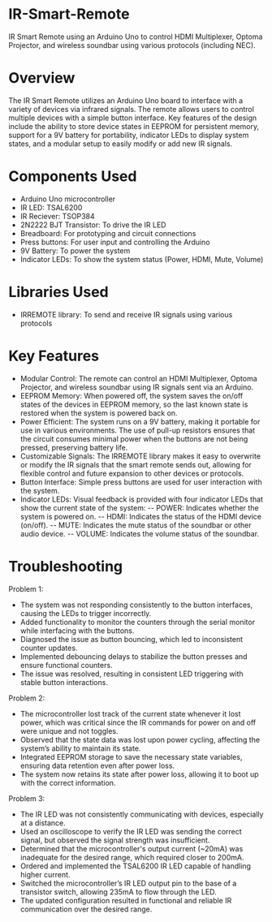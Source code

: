 # IR-Smart-Remote
IR Smart Remote using an Arduino Uno to control HDMI Multiplexer, Optoma Projector, and wireless soundbar using various protocols (including NEC).

# Overview
The IR Smart Remote utilizes an Arduino Uno board to interface with a variety of devices via infrared signals. The remote allows users to control multiple devices with a simple button interface. Key features of the design include the ability to store device states in EEPROM for persistent memory, support for a 9V battery for portability, indicator LEDs to display system states, and a modular setup to easily modify or add new IR signals.

# Components Used
- Arduino Uno microcontroller
- IR LED: TSAL6200
- IR Reciever: TSOP384
- 2N2222 BJT Transistor: To drive the IR LED
- Breadboard: For prototyping and circuit connections
- Press buttons: For user input and controlling the Arduino
- 9V Battery: To power the system
- Indicator LEDs: To show the system status (Power, HDMI, Mute, Volume)

# Libraries Used
- IRREMOTE library: To send and receive IR signals using various protocols

# Key Features
- Modular Control: The remote can control an HDMI Multiplexer, Optoma Projector, and wireless soundbar using IR signals sent via an Arduino.
- EEPROM Memory: When powered off, the system saves the on/off states of the devices in EEPROM memory, so the last known state is restored when the system is powered back on.
- Power Efficient: The system runs on a 9V battery, making it portable for use in various environments. The use of pull-up resistors ensures that the circuit consumes minimal power when the buttons are not being pressed, preserving battery life.
- Customizable Signals: The IRREMOTE library makes it easy to overwrite or modify the IR signals that the smart remote sends out, allowing for flexible control and future expansion to other devices or protocols.
- Button Interface: Simple press buttons are used for user interaction with the system.
- Indicator LEDs: Visual feedback is provided with four indicator LEDs that show the current state of the system: -- POWER: Indicates whether the system is powered on. -- HDMI: Indicates the status of the HDMI device (on/off). -- MUTE: Indicates the mute status of the soundbar or other audio device. -- VOLUME: Indicates the volume status of the soundbar.

# Troubleshooting

Problem 1: 
- The system was not responding consistently to the button interfaces, causing the LEDs to trigger incorrectly.
- Added functionality to monitor the counters through the serial monitor while interfacing with the buttons.
- Diagnosed the issue as button bouncing, which led to inconsistent counter updates.
- Implemented debouncing delays to stabilize the button presses and ensure functional counters.
- The issue was resolved, resulting in consistent LED triggering with stable button interactions.

Problem 2:
- The microcontroller lost track of the current state whenever it lost power, which was critical since the IR commands for power on and off were unique and not toggles.
- Observed that the state data was lost upon power cycling, affecting the system’s ability to maintain its state.
- Integrated EEPROM storage to save the necessary state variables, ensuring data retention even after power loss.
- The system now retains its state after power loss, allowing it to boot up with the correct information.

Problem 3:
- The IR LED was not consistently communicating with devices, especially at a distance.
- Used an oscilloscope to verify the IR LED was sending the correct signal, but observed the signal strength was insufficient.
- Determined that the microcontroller's output current (~20mA) was inadequate for the desired range, which required closer to 200mA.
- Ordered and implemented the TSAL6200 IR LED capable of handling higher current.
- Switched the microcontroller’s IR LED output pin to the base of a transistor switch, allowing 235mA to flow through the LED.
- The updated configuration resulted in functional and reliable IR communication over the desired range.
